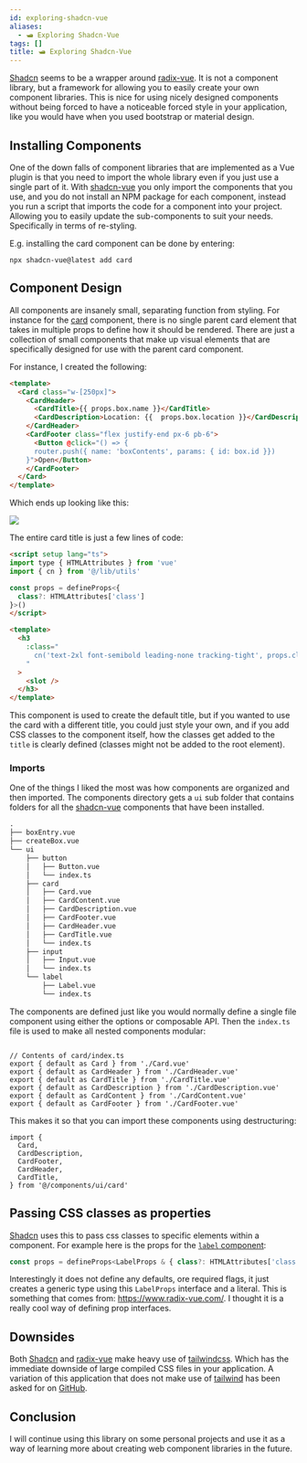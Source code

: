 ```yaml
---
id: exploring-shadcn-vue
aliases:
  - 🛥️ Exploring Shadcn-Vue
tags: []
title: 🛥️ Exploring Shadcn-Vue
---
```

[Shadcn](https://www.shadcn-vue.com/) seems to be a wrapper around [radix-vue](https://www.radix-vue.com/).  It is not a component library, but a framework for allowing you to easily create your own component libraries. This is nice for using nicely designed components without being forced to have a noticeable forced style in your application, like you would have when you used bootstrap or material design.

## Installing Components

One of the down falls of component libraries that are implemented as a Vue plugin is that you need to import the whole library even if you just use a single part of it. With [shadcn-vue](https://www.shadcn-vue.com/) you only import the components that you use, and you do not install an NPM package for each component, instead you run a script that imports the code for a component into your project. Allowing you to easily update the sub-components to suit your needs. Specifically in terms of re-styling.

E.g. installing the card component can be done by entering:

```tsx
npx shadcn-vue@latest add card
```

## Component Design

All components are insanely small, separating function from styling. For instance for the [card](https://www.shadcn-vue.com/docs/components/card.html) component, there is no single parent card element that takes in multiple props to define how it should be rendered. There are just a collection of small components that make up visual elements that are specifically designed for use with the parent card component.

For instance, I created the following:

```html
<template>
  <Card class="w-[250px]">
    <CardHeader>
      <CardTitle>{{ props.box.name }}</CardTitle>
      <CardDescription>Location: {{  props.box.location }}</CardDescription>
    </CardHeader>
    <CardFooter class="flex justify-end px-6 pb-6">
      <Button @click="() => {
      router.push({ name: 'boxContents', params: { id: box.id }})
    }">Open</Button>
    </CardFooter>
  </Card>
</template>
```

Which ends up looking like this:

![](Pasted%20image%2020240914144931.png)

The entire card title is just a few lines of code:

```html
<script setup lang="ts">
import type { HTMLAttributes } from 'vue'
import { cn } from '@/lib/utils'

const props = defineProps<{
  class?: HTMLAttributes['class']
}>()
</script>

<template>
  <h3
    :class="
      cn('text-2xl font-semibold leading-none tracking-tight', props.class)
    "
  >
    <slot />
  </h3>
</template>
```

This component is used to create the default title, but if you wanted to use the card with a different title, you could just style your own, and if you add CSS classes to the component itself, how the classes get added to the `title` is clearly defined (classes might not be added to the root element).

### Imports

One of the things I liked the most was how components are organized and then imported. The components directory gets a `ui` sub folder that contains folders for all the [shadcn-vue](https://www.shadcn-vue.com/) components that have been installed.

```html
.
├── boxEntry.vue
├── createBox.vue
└── ui
    ├── button
    │   ├── Button.vue
    │   └── index.ts
    ├── card
    │   ├── Card.vue
    │   ├── CardContent.vue
    │   ├── CardDescription.vue
    │   ├── CardFooter.vue
    │   ├── CardHeader.vue
    │   ├── CardTitle.vue
    │   └── index.ts
    ├── input
    │   ├── Input.vue
    │   └── index.ts
    └── label
        ├── Label.vue
        └── index.ts
```

The components are defined just like you would normally define a single file component using either the options or composable API. Then the `index.ts` file is used to make all nested components modular:

```tsx

// Contents of card/index.ts
export { default as Card } from './Card.vue'
export { default as CardHeader } from './CardHeader.vue'
export { default as CardTitle } from './CardTitle.vue'
export { default as CardDescription } from './CardDescription.vue'
export { default as CardContent } from './CardContent.vue'
export { default as CardFooter } from './CardFooter.vue'
```

This makes it so that you can import these components using destructuring:

```tsx
import {
  Card,
  CardDescription,
  CardFooter,
  CardHeader,
  CardTitle,
} from '@/components/ui/card'
```

## Passing CSS classes as properties

[Shadcn](https://www.shadcn-vue.com/) uses this to pass css classes to specific elements within a component. For example here is the props for the [`label` component](https://www.shadcn-vue.com/docs/components/label.html):

```jsx
const props = defineProps<LabelProps & { class?: HTMLAttributes['class'] }>()
```

Interestingly it does not define any defaults, ore required flags, it just creates a generic type using this `LabelProps` interface and a literal. This is something that comes from: https://www.radix-vue.com/. I thought it is a really cool way of defining prop interfaces.

## Downsides

Both [Shadcn](https://www.shadcn-vue.com/) and [radix-vue](https://www.radix-vue.com/) make heavy use of  [tailwindcss](https://tailwindcss.com/). Which has the immediate downside of large compiled CSS files in your application. A variation of this application that does not make use of [tailwind](https://tailwindcss.com/) has been asked for on [GitHub](https://github.com/shadcn-ui/ui/discussions/2832).

## Conclusion

I will continue using this library on some personal projects and use it as a way of learning more about creating web component libraries in the future.
